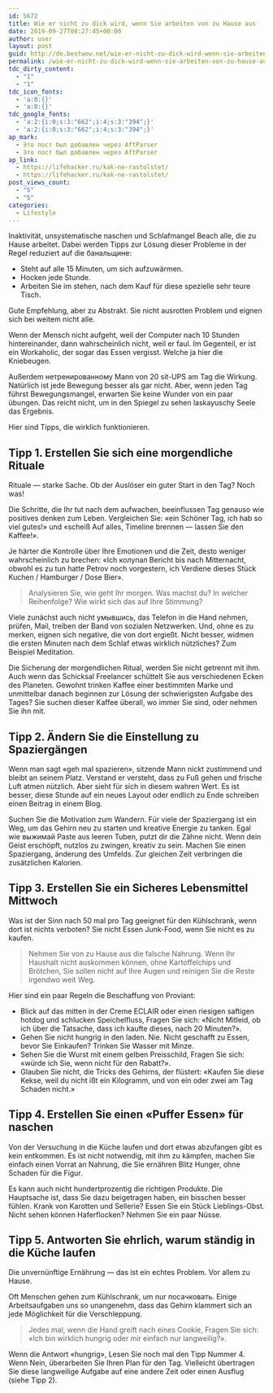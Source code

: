 ```yaml
---
id: 5672
title: Wie er nicht zu dick wird, wenn Sie arbeiten von zu Hause aus
date: 2019-09-27T08:27:45+00:00
author: user
layout: post
guid: http://de.bestwow.net/wie-er-nicht-zu-dick-wird-wenn-sie-arbeiten-von-zu-hause-aus/
permalink: /wie-er-nicht-zu-dick-wird-wenn-sie-arbeiten-von-zu-hause-aus/
tdc_dirty_content:
  - "1"
  - "1"
tdc_icon_fonts:
  - 'a:0:{}'
  - 'a:0:{}'
tdc_google_fonts:
  - 'a:2:{i:0;s:3:"662";i:4;s:3:"394";}'
  - 'a:2:{i:0;s:3:"662";i:4;s:3:"394";}'
ap_mark:
  - Это пост был добавлен через AftParser
  - Это пост был добавлен через AftParser
ap_link:
  - https://lifehacker.ru/kak-ne-rastolstet/
  - https://lifehacker.ru/kak-ne-rastolstet/
post_views_count:
  - "5"
  - "5"
categories:
  - Lifestyle
---
```

Inaktivität, unsystematische naschen und Schlafmangel Beach alle, die zu Hause arbeitet. Dabei werden Tipps zur Lösung dieser Probleme in der Regel reduziert auf die банальщине:

  * Steht auf alle 15 Minuten, um sich aufzuwärmen.
  * Hocken jede Stunde.
  * Arbeiten Sie im stehen, nach dem Kauf für diese spezielle sehr teure Tisch.

Gute Empfehlung, aber zu Abstrakt. Sie nicht ausrotten Problem und eignen sich bei weitem nicht alle.

Wenn der Mensch nicht aufgeht, weil der Computer nach 10 Stunden hintereinander, dann wahrscheinlich nicht, weil er faul. Im Gegenteil, er ist ein Workaholic, der sogar das Essen vergisst. Welche ja hier die Kniebeugen.

Außerdem нетренированному Mann von 20 sit-UPS am Tag die Wirkung. Natürlich ist jede Bewegung besser als gar nicht. Aber, wenn jeden Tag führst Bewegungsmangel, erwarten Sie keine Wunder von ein paar übungen. Das reicht nicht, um in den Spiegel zu sehen laskayuschy Seele das Ergebnis.

Hier sind Tipps, die wirklich funktionieren.

## Tipp 1. Erstellen Sie sich eine morgendliche Rituale

Rituale — starke Sache. Ob der Auslöser ein guter Start in den Tag? Noch was!

Die Schritte, die Ihr tut nach dem aufwachen, beeinflussen Tag genauso wie positives denken zum Leben. Vergleichen Sie: «ein Schöner Tag, ich hab so viel gutes!» und «scheiß Auf alles, Timeline brennen — lassen Sie den Kaffee!».

Je härter die Kontrolle über Ihre Emotionen und die Zeit, desto weniger wahrscheinlich zu brechen: «Ich колупал Bericht bis nach Mitternacht, obwohl es zu tun hatte Petrov noch vorgestern, ich Verdiene dieses Stück Kuchen / Hamburger / Dose Bier».

> Analysieren Sie, wie geht Ihr morgen. Was machst du? In welcher Reihenfolge? Wie wirkt sich das auf Ihre Stimmung?

Viele zunächst auch nicht умывшись, das Telefon in die Hand nehmen, prüfen, Mail, treiben der Band von sozialen Netzwerken. Und, ohne es zu merken, eignen sich negative, die von dort ergießt. Nicht besser, widmen die ersten Minuten nach dem Schlaf etwas wirklich nützliches? Zum Beispiel Meditation.

Die Sicherung der morgendlichen Ritual, werden Sie nicht getrennt mit ihm. Auch wenn das Schicksal Freelancer schüttelt Sie aus verschiedenen Ecken des Planeten. Gewohnt trinken Kaffee einer bestimmten Marke und unmittelbar danach beginnen zur Lösung der schwierigsten Aufgabe des Tages? Sie suchen dieser Kaffee überall, wo immer Sie sind, oder nehmen Sie ihn mit.

## Tipp 2. Ändern Sie die Einstellung zu Spaziergängen

Wenn man sagt «geh mal spazieren», sitzende Mann nickt zustimmend und bleibt an seinem Platz. Verstand er versteht, dass zu Fuß gehen und frische Luft atmen nützlich. Aber sieht für sich in diesem wahren Wert. Es ist besser, diese Stunde auf ein neues Layout oder endlich zu Ende schreiben einen Beitrag in einem Blog.

Suchen Sie die Motivation zum Wandern. Für viele der Spaziergang ist ein Weg, um das Gehirn neu zu starten und kreative Energie zu tanken. Egal wie выжимай Paste aus leeren Tuben, putzt dir die Zähne nicht. Wenn dein Geist erschöpft, nutzlos zu zwingen, kreativ zu sein. Machen Sie einen Spaziergang, änderung des Umfelds. Zur gleichen Zeit verbringen die zusätzlichen Kalorien.

## Tipp 3. Erstellen Sie ein Sicheres Lebensmittel Mittwoch

Was ist der Sinn nach 50 mal pro Tag geeignet für den Kühlschrank, wenn dort ist nichts verboten? Sie nicht Essen Junk-Food, wenn Sie nicht es zu kaufen.

> Nehmen Sie von zu Hause aus die falsche Nahrung. Wenn Ihr Haushalt nicht auskommen können, ohne Kartoffelchips und Brötchen, Sie sollen nicht auf Ihre Augen und reinigen Sie die Reste irgendwo weit Weg.

Hier sind ein paar Regeln die Beschaffung von Proviant:

  * Blick auf das mitten in der Creme ECLAIR oder einen riesigen saftigen hotdog und schlucken Speichelfluss, Fragen Sie sich: «Nicht Mitleid, ob ich über die Tatsache, dass ich kaufte dieses, nach 20 Minuten?».
  * Gehen Sie nicht hungrig in den laden. Nie. Nicht geschafft zu Essen, bevor Sie Einkaufen? Trinken Sie Wasser mit Minze.
  * Sehen Sie die Wurst mit einem gelben Preisschild, Fragen Sie sich: «würde ich Sie, wenn nicht für den Rabatt?».
  * Glauben Sie nicht, die Tricks des Gehirns, der flüstert: «Kaufen Sie diese Kekse, weil du nicht ißt ein Kilogramm, und von ein oder zwei am Tag Schaden nicht.»

## Tipp 4. Erstellen Sie einen «Puffer Essen» für naschen

Von der Versuchung in die Küche laufen und dort etwas abzufangen gibt es kein entkommen. Es ist nicht notwendig, mit ihm zu kämpfen, machen Sie einfach einen Vorrat an Nahrung, die Sie ernähren Blitz Hunger, ohne Schaden für die Figur.

Es kann auch nicht hundertprozentig die richtigen Produkte. Die Hauptsache ist, dass Sie dazu beigetragen haben, ein bisschen besser fühlen. Krank von Karotten und Sellerie? Essen Sie ein Stück Lieblings-Obst. Nicht sehen können Haferflocken? Nehmen Sie ein paar Nüsse.

## Tipp 5. Antworten Sie ehrlich, warum ständig in die Küche laufen

Die unvernünftige Ernährung — das ist ein echtes Problem. Vor allem zu Hause.

Oft Menschen gehen zum Kühlschrank, um nur посачковать. Einige Arbeitsaufgaben uns so unangenehm, dass das Gehirn klammert sich an jede Möglichkeit für die Verschleppung.

> Jedes mal, wenn die Hand greift nach eines Cookie, Fragen Sie sich: «Ich bin wirklich hungrig oder mir einfach nur langweilig?».

Wenn die Antwort «hungrig», Lesen Sie noch mal den Tipp Nummer 4. Wenn Nein, überarbeiten Sie Ihren Plan für den Tag. Vielleicht übertragen Sie diese langweilige Aufgabe auf eine andere Zeit oder einen Ausflug (siehe Tipp 2).